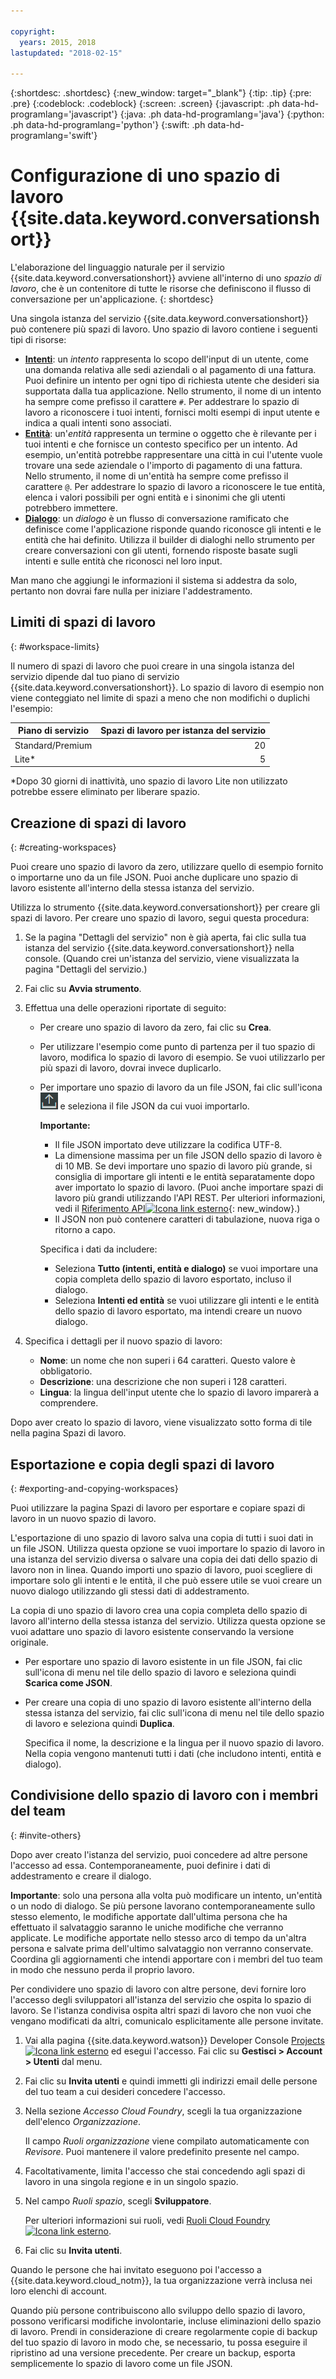 ```yaml
---

copyright:
  years: 2015, 2018
lastupdated: "2018-02-15"

---
```


{:shortdesc: .shortdesc}
{:new_window: target="_blank"}
{:tip: .tip}
{:pre: .pre}
{:codeblock: .codeblock}
{:screen: .screen}
{:javascript: .ph data-hd-programlang='javascript'}
{:java: .ph data-hd-programlang='java'}
{:python: .ph data-hd-programlang='python'}
{:swift: .ph data-hd-programlang='swift'}

# Configurazione di uno spazio di lavoro {{site.data.keyword.conversationshort}}

L'elaborazione del linguaggio naturale per il servizio {{site.data.keyword.conversationshort}} avviene all'interno di uno *spazio di lavoro*, che è un contenitore di tutte le risorse che definiscono il flusso di conversazione per un'applicazione.
{: shortdesc}

Una singola istanza del servizio {{site.data.keyword.conversationshort}} può contenere più spazi di lavoro. Uno spazio di lavoro contiene i seguenti tipi di risorse:

- [**Intenti**](intents.html): un *intento* rappresenta lo scopo dell'input di un utente, come una domanda relativa alle sedi aziendali o al pagamento di una fattura. Puoi definire un intento per ogni tipo di richiesta utente che desideri sia supportata dalla tua applicazione. Nello strumento, il nome di un intento ha sempre come prefisso il carattere `#`. Per addestrare lo spazio di lavoro a riconoscere i tuoi intenti, fornisci molti esempi di input utente e indica a quali intenti sono associati.
- [**Entità**](entities.html): un'*entità* rappresenta un termine o oggetto che è rilevante per i tuoi intenti e che fornisce un contesto specifico per un intento. Ad esempio, un'entità potrebbe rappresentare una città in cui l'utente vuole trovare una sede aziendale o l'importo di pagamento di una fattura. Nello strumento, il nome di un'entità ha sempre come prefisso il carattere `@`. Per addestrare lo spazio di lavoro a riconoscere le tue entità, elenca i valori possibili per ogni entità e i sinonimi che gli utenti potrebbero immettere.
- [**Dialogo**](dialog-build.html): un *dialogo* è un flusso di conversazione ramificato che definisce come l'applicazione risponde quando riconosce gli intenti e le entità che hai definito. Utilizza il builder di dialoghi nello strumento per creare conversazioni con gli utenti, fornendo risposte basate sugli intenti e sulle entità che riconosci nel loro input.

Man mano che aggiungi le informazioni il sistema si addestra da solo, pertanto non dovrai fare nulla per iniziare l'addestramento.

## Limiti di spazi di lavoro
{: #workspace-limits}

Il numero di spazi di lavoro che puoi creare in una singola istanza del servizio dipende dal tuo piano di servizio {{site.data.keyword.conversationshort}}. Lo spazio di lavoro di esempio non viene conteggiato nel limite di spazi a meno che non modifichi o duplichi l'esempio:

| Piano di servizio     | Spazi di lavoro per istanza del servizio |
|------------------|--------------------------------:|
| Standard/Premium |                              20 |
| Lite*            |                               5 |

*Dopo 30 giorni di inattività, uno spazio di lavoro Lite non utilizzato potrebbe essere eliminato per liberare spazio.

## Creazione di spazi di lavoro
{: #creating-workspaces}

Puoi creare uno spazio di lavoro da zero, utilizzare quello di esempio fornito o importarne uno da un file JSON. Puoi anche duplicare uno spazio di lavoro esistente all'interno della stessa istanza del servizio.

Utilizza lo strumento {{site.data.keyword.conversationshort}} per creare gli spazi di lavoro. Per creare uno spazio di lavoro, segui questa procedura:

1.  Se la pagina "Dettagli del servizio" non è già aperta, fai clic sulla tua istanza del servizio {{site.data.keyword.conversationshort}} nella console. (Quando crei un'istanza del servizio, viene visualizzata la pagina "Dettagli del servizio.)

1.  Fai clic su **Avvia strumento**.

1.  Effettua una delle operazioni riportate di seguito:
    - Per creare uno spazio di lavoro da zero, fai clic su **Crea**.
    - Per utilizzare l'esempio come punto di partenza per il tuo spazio di lavoro, modifica lo spazio di lavoro di esempio. Se vuoi utilizzarlo per più spazi di lavoro, dovrai invece duplicarlo.
    - Per importare uno spazio di lavoro da un file JSON, fai clic sull'icona ![Importa spazio di lavoro](images/workspace_import.png) e seleziona il file JSON da cui vuoi importarlo.

        **Importante:**

        - Il file JSON importato deve utilizzare la codifica UTF-8.
        - La dimensione massima per un file JSON dello spazio di lavoro è di 10 MB. Se devi importare uno spazio di lavoro più grande, si consiglia di importare gli intenti e le entità separatamente dopo aver importato lo spazio di lavoro. (Puoi anche importare spazi di lavoro più grandi utilizzando l'API REST. Per ulteriori informazioni, vedi il [Riferimento API![Icona link esterno](../../icons/launch-glyph.svg "Icona link esterno")](https://www.ibm.com/watson/developercloud/conversation/api/v1/#create_workspace){: new_window}.)
        - Il JSON non può contenere caratteri di tabulazione, nuova riga o ritorno a capo.

        Specifica i dati da includere:

        - Seleziona **Tutto (intenti, entità e dialogo)** se vuoi importare una copia completa dello spazio di lavoro esportato, incluso il dialogo.
        - Seleziona **Intenti ed entità** se vuoi utilizzare gli intenti e le entità dello spazio di lavoro esportato, ma intendi creare un nuovo dialogo.

1.  Specifica i dettagli per il nuovo spazio di lavoro:
    - **Nome**: un nome che non superi i 64 caratteri. Questo valore è obbligatorio.
    - **Descrizione**: una descrizione che non superi i 128 caratteri.
    - **Lingua**: la lingua dell'input utente che lo spazio di lavoro imparerà a comprendere.

Dopo aver creato lo spazio di lavoro, viene visualizzato sotto forma di tile nella pagina Spazi di lavoro.

## Esportazione e copia degli spazi di lavoro
{: #exporting-and-copying-workspaces}

Puoi utilizzare la pagina Spazi di lavoro per esportare e copiare spazi di lavoro in un nuovo spazio di lavoro.

L'esportazione di uno spazio di lavoro salva una copia di tutti i suoi dati in un file JSON. Utilizza questa opzione se vuoi importare lo spazio di lavoro in una istanza del servizio diversa o salvare una copia dei dati dello spazio di lavoro non in linea. Quando importi uno spazio di lavoro, puoi scegliere di importare solo gli intenti e le entità, il che può essere utile se vuoi creare un nuovo dialogo utilizzando gli stessi dati di addestramento.

La copia di uno spazio di lavoro crea una copia completa dello spazio di lavoro all'interno della stessa istanza del servizio. Utilizza questa opzione se vuoi adattare uno spazio di lavoro esistente conservando la versione originale.

- Per esportare uno spazio di lavoro esistente in un file JSON, fai clic sull'icona di menu nel tile dello spazio di lavoro e seleziona quindi **Scarica come JSON**.
- Per creare una copia di uno spazio di lavoro esistente all'interno della stessa istanza del servizio, fai clic sull'icona di menu nel tile dello spazio di lavoro e seleziona quindi **Duplica**.

    Specifica il nome, la descrizione e la lingua per il nuovo spazio di lavoro. Nella copia vengono mantenuti tutti i dati (che includono intenti, entità e dialogo).

## Condivisione dello spazio di lavoro con i membri del team
{: #invite-others}

Dopo aver creato l'istanza del servizio, puoi concedere ad altre persone l'accesso ad essa. Contemporaneamente, puoi definire i dati di addestramento e creare il dialogo. 

**Importante**: solo una persona alla volta può modificare un intento, un'entità o un nodo di dialogo. Se più persone lavorano contemporaneamente sullo stesso elemento, le modifiche apportate dall'ultima persona che ha effettuato il salvataggio saranno le uniche modifiche che verranno applicate. Le modifiche apportate nello stesso arco di tempo da un'altra persona e salvate prima dell'ultimo salvataggio non verranno conservate. Coordina gli aggiornamenti che intendi apportare con i membri del tuo team in modo che nessuno perda il proprio lavoro. 

Per condividere uno spazio di lavoro con altre persone, devi fornire loro l'accesso degli sviluppatori all'istanza del servizio che ospita lo spazio di lavoro. Se l'istanza condivisa ospita altri spazi di lavoro che non vuoi che vengano modificati da altri, comunicalo esplicitamente alle persone invitate.

1.  Vai alla pagina {{site.data.keyword.watson}} Developer Console [Projects ![Icona link esterno](../../icons/launch-glyph.svg "Icona link esterno")](https://console.{DomainName}/developer/watson/projects) ed esegui l'accesso. Fai clic su **Gestisci > Account > Utenti** dal menu.
1.  Fai clic su **Invita utenti** e quindi immetti gli indirizzi email delle persone del tuo team a cui desideri concedere l'accesso.
1.  Nella sezione *Accesso Cloud Foundry*, scegli la tua organizzazione dell'elenco *Organizzazione*.

    Il campo *Ruoli organizzazione* viene compilato automaticamente con *Revisore*. Puoi mantenere il valore predefinito presente nel campo.
1.  Facoltativamente, limita l'accesso che stai concedendo agli spazi di lavoro in una singola regione e in un singolo spazio. 
1.  Nel campo *Ruoli spazio*, scegli **Sviluppatore**.

    Per ulteriori informazioni sui ruoli, vedi [Ruoli Cloud Foundry ![Icona link esterno](../../icons/launch-glyph.svg "Icona link esterno")](https://console.bluemix.net/docs/iam/cfaccess.html#cfroles).
1.  Fai clic su **Invita utenti**.

Quando le persone che hai invitato eseguono poi l'accesso a {{site.data.keyword.cloud_notm}}, la tua organizzazione verrà inclusa nei loro elenchi di account.

Quando più persone contribuiscono allo sviluppo dello spazio di lavoro, possono verificarsi modifiche involontarie, incluse eliminazioni dello spazio di lavoro. Prendi in considerazione di creare regolarmente copie di backup del tuo spazio di lavoro in modo che, se necessario, tu possa eseguire il ripristino ad una versione precedente. Per creare un backup, esporta semplicemente lo spazio di lavoro come un file JSON.
